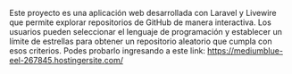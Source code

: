 Este proyecto es una aplicación web desarrollada con Laravel y Livewire que permite explorar repositorios de GitHub de manera interactiva. Los usuarios pueden seleccionar el lenguaje de programación y establecer un límite de estrellas para obtener un repositorio aleatorio que cumpla con esos criterios.
Podes probarlo ingresando a este link:
https://mediumblue-eel-267845.hostingersite.com/
